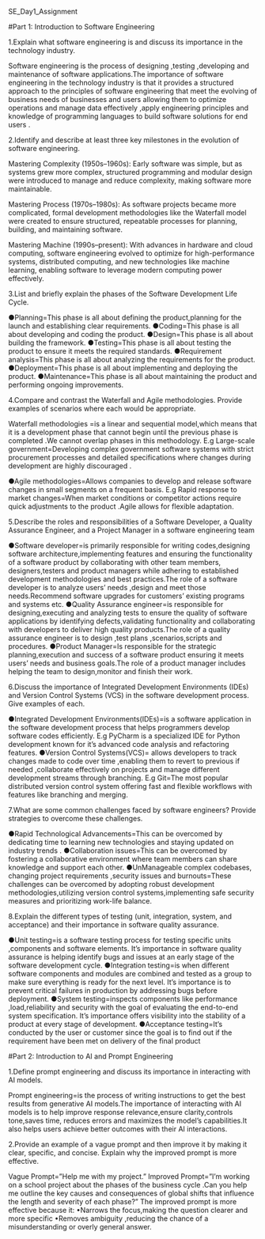 SE_Day1_Assignment

#Part 1: Introduction to Software Engineering

1.Explain what software engineering is and discuss its importance in the technology industry. 

Software engineering is the process of designing ,testing ,developing and maintenance of software applications.The importance of software engineering in the technology industry is that it provides a structured approach to the principles of software engineering that meet the evolving of business needs of businesses and users allowing them to optimize operations and manage data effectively ,apply engineering principles and knowledge of programming languages to build software solutions for end users .


2.Identify and describe at least three key milestones in the evolution of software engineering. 

Mastering Complexity (1950s–1960s): Early software was simple, but as systems grew more complex, structured programming and modular design were introduced to manage and reduce complexity, making software more maintainable.

Mastering Process (1970s–1980s): As software projects became more complicated, formal development methodologies like the Waterfall model were created to ensure structured, repeatable processes for planning, building, and maintaining software.

Mastering Machine (1990s–present): With advances in hardware and cloud computing, software engineering evolved to optimize for high-performance systems, distributed computing, and new technologies like machine learning, enabling software to leverage modern computing power effectively.

3.List and briefly explain the phases of the Software Development Life Cycle.

●Planning=This phase is all about defining the product,planning for the launch and establishing clear requirements.
●Coding=This phase is all about developing and coding the product.
●Design=This phase is all about building the framework.
●Testing=This phase is all about testing the product to ensure it meets the required standards.
●Requirement analysis=This phase is all about analyzing the requirements for the product.
●Deployment=This phase is all about implementing and deploying the product.
●Maintenance=This phase is all about maintaining the product and performing ongoing improvements.

4.Compare and contrast the Waterfall and Agile methodologies. Provide examples of scenarios where each would be appropriate.

Waterfall methodologies =is a linear and sequential model,which means that it is a development phase that cannot begin until the previous phase is completed .We cannot overlap phases in this methodology.
E.g Large-scale government=Developing complex government software systems with strict procurement processes and detailed specifications where changes during development are highly discouraged .

●Agile methodologies=Allows companies to develop and release software changes in small segments on a frequent basis.
E.g Rapid response to market changes=When market conditions or competitor actions require quick adjustments to the product .Agile allows for flexible adaptation.

5.Describe the roles and responsibilities of a Software Developer, a Quality Assurance Engineer, and a Project Manager in a software engineering team

●Software developer=is primarily responsible for writing codes,designing software architecture,implementing features and ensuring the functionality of a software product by collaborating with other team members, designers,testers and product managers while adhering to established development methodologies and best practices.The role of a software developer is to analyze users’ needs ,design and meet those needs.Recommend software upgrades for customers’ existing programs and systems etc.
●Quality Assurance engineer=is responsible for designing,executing and analyzing tests to ensure the quality of software applications by identifying defects,validating functionality and collaborating with developers to deliver high quality products.The role of a quality assurance engineer is to design ,test plans ,scenarios,scripts and procedures.
●Product Manager=Is responsible for the strategic planning,execution and success of a software product ensuring it meets users’ needs and business goals.The role of a product manager includes helping the team to design,monitor and finish their work. 


6.Discuss the importance of Integrated Development Environments (IDEs) and Version Control Systems (VCS) in the software development process. Give examples of each.

●Integrated Development Environments(IDEs)=is a software application in the software development process that helps programmers develop software codes efficiently.
E.g PyCharm is a specialized IDE for Python development known for it’s advanced code analysis and refactoring features.
●Version Control Systems(VCS)= allows developers to track changes made to code over time ,enabling them to revert to previous if needed ,collaborate effectively on projects and manage different development streams through branching.
E.g Git=The most popular distributed version control system offering fast and flexible workflows with features like branching and merging.

7.What are some common challenges faced by software engineers? Provide strategies to overcome these challenges.

●Rapid Technological Advancements=This can be overcomed by dedicating time to learning new technologies and staying updated on industry trends .
●Collaboration issues=This can be overcomed by fostering a collaborative environment where team members can share knowledge and support each other.
●UnManageable complex codebases, changing project requirements ,security issues and burnouts=These challenges can be overcomed by adopting robust development methodologies,utilizing version control systems,implementing safe security measures and prioritizing work-life balance.

8.Explain the different types of testing (unit, integration, system, and acceptance) and their importance in software quality assurance.

●Unit testing=is a software testing process for testing specific units ,components and software elements. It’s importance in software quality assurance is helping identify bugs and issues at an early stage of the software development cycle.
●Integration testing=is when different software components and modules are combined and tested as a group to make sure everything is ready for the next level. It’s importance is to prevent critical failures in production by addressing bugs before deployment.
●System testing=inspects components like performance ,load,reliability and security with the goal of evaluating the end-to-end system specification. It’s importance offers visibility into the stability of a product at every stage of development.
●Acceptance testing=It’s conducted by the user or customer since the goal is to find out if the requirement have been met on delivery of the final product




#Part 2: Introduction to AI and Prompt Engineering

1.Define prompt engineering and discuss its importance in interacting with AI models.

Prompt engineering=is the process of writing instructions to get the best results from generative AI models.The importance of interacting with AI models is to help improve response relevance,ensure clarity,controls tone,saves time, reduces errors and maximizes the model’s capabilities.It also helps users achieve better outcomes with their AI interactions.

2.Provide an example of a vague prompt and then improve it by making it clear, specific, and concise. Explain why the improved prompt is more effective.

Vague Prompt=”Help me with my project.”
Improved Prompt=”I’m working on a school project about the phases of the business cycle .Can you help me outline the key causes and consequences of global shifts that influence the length and severity of each phase?”
The improved prompt is more effective because it:
•Narrows the focus,making the question clearer and more specific
•Removes ambiguity ,reducing the chance of a misunderstanding or overly general answer.

